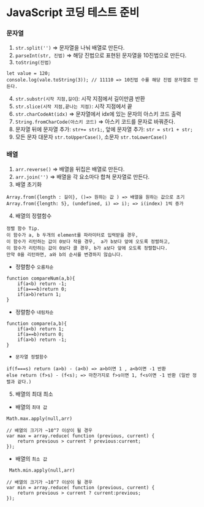 # JavaScript 코딩 테스트 준비

### 문자열
1. `str.split('')` => 문자열을 나눠 배열로 만든다.
2. `parseInt(str, 진법)` => 해당 진법으로 표현된 문자열을 10진법으로 만든다.
3. `toString(진법)`
```node
let value = 120;
console.log(vale.toString(3)); // 11110 => 10진법 수를 해당 진법 문자열로 만든다.
```
4. `str.substr(시작 지점,길이`): 시작 지점에서 길이만큼 반환
5. `str.slice(시작 지점,끝나는 지점)`: 시작 지점에서 끝
6. `str.charCodeAt(idx)` => 문자열에서 idx에 있는 문자의 아스키 코드 출력
7. `String.fromCharCode(아스키 코드)` => 아스키 코드를 문자로 바꿔준다.
8. 문자열 뒤에 문자열 추가: `str+= str1;`, 앞에 문자열 추가: `str = str1 + str; `
9. 모든 문자 대문자 `str.toUpperCase()`, 소문자 `str.toLowerCase()`


### 배열
1. `arr.reverse()` => 배열을 뒤집은 배열로 만든다.
2. `arr.join('')` => 배열을 각 요소마다 합쳐 문자열로 만든다.
3. 배열 초기화

```node
Array.from({length : 길이}, ()=> 원하는 값 ) => 배열을 원하는 값으로 초기
Array.from({length: 5}, (undefined, i) => i); => i(index) 1씩 증가
```
4. 배열의 정렬함수

```node
정렬 함수 Tip.
이 함수가 a, b 두개의 element를 파라미터로 입력받을 경우,
이 함수가 리턴하는 값이 0보다 작을 경우,  a가 b보다 앞에 오도록 정렬하고,
이 함수가 리턴하는 값이 0보다 클 경우, b가 a보다 앞에 오도록 정렬합니다.
만약 0을 리턴하면, a와 b의 순서를 변경하지 않습니다.
```
- 정렬함수 `오름차순`

```node
function compareNum(a,b){
    if(a<b) return -1;
    if(a===b)return 0;
    if(a>b)return 1;
}
```

- 정렬함수 `내림차순`

```node
function compare(a,b){
    if(a<b) return 1;
    if(a==b)return 0;
    if(a>b) return -1;
}
```
- `문자열 정렬함수`

```node
if(f===s) return (a>b) - (a<b) => a>b이면 1 , a<b이면 -1 반환
else return (f>s) - (f<s); => 마찬가지로 f>s이면 1, f<s이면 -1 반환 (일반 정렬과 같다.)
```

5. 배열의 최대 최소
- 배열의 `최대 값`

```node
Math.max.apply(null,arr)

// 배열의 크기가 ~10^7 이상이 될 경우
var max = array.reduce( function (previous, current) {
	return previous > current ? previous:current;
});
```

- 배열의 `최소 값`

```node
 Math.min.apply(null,arr)

// 배열의 크기가 ~10^7 이상이 될 경우
var min = array.reduce( function (previous, current) {
	return previous > current ? current:previous;
});
```
